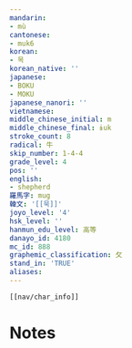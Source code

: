 ```yaml
---
mandarin:
- mù
cantonese:
- muk6
korean:
- 목
korean_native: ''
japanese:
- BOKU
- MOKU
japanese_nanori: ''
vietnamese:
middle_chinese_initial: m
middle_chinese_final: ɨuk
stroke_count: 8
radical: 牛
skip_number: 1-4-4
grade_level: 4
pos: ''
english:
- shepherd
羅馬字: mug
韓文: '[[묵]]'
joyo_level: '4'
hsk_level: ''
hanmun_edu_level: 高等
danayo_id: 4180
mc_id: 888
graphemic_classification: 攵
stand_in: 'TRUE'
aliases:
---
```

```meta-bind-embed
[[nav/char_info]]
```

# Notes
